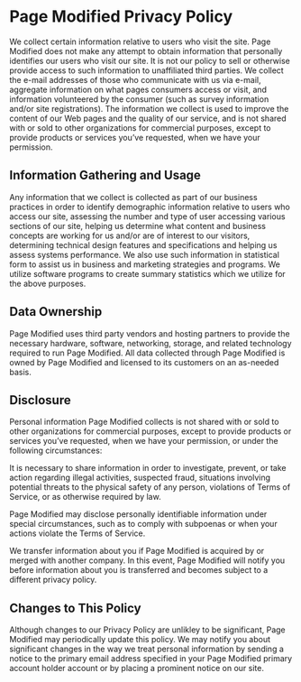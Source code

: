 # Page Modified Privacy Policy

We collect certain information relative to users who visit the site. Page Modified does not make any attempt to obtain information that personally identifies our users who visit our site. It is not our policy to sell or otherwise provide access to such information to unaffiliated third parties. We collect the e-mail addresses of those who communicate with us via e-mail, aggregate information on what pages consumers access or visit, and information volunteered by the consumer (such as survey information and/or site registrations). The information we collect is used to improve the content of our Web pages and the quality of our service, and is not shared with or sold to other organizations for commercial purposes, except to provide products or services you’ve requested, when we have your permission.

## Information Gathering and Usage

Any information that we collect is collected as part of our business practices in order to identify demographic information relative to users who access our site, assessing the number and type of user accessing various sections of our site, helping us determine what content and business concepts are working for us and/or are of interest to our visitors, determining technical design features and specifications and helping us assess systems performance. We also use such information in statistical form to assist us in business and marketing strategies and programs. We utilize software programs to create summary statistics which we utilize for the above purposes.

## Data Ownership

Page Modified uses third party vendors and hosting partners to provide the necessary hardware, software, networking, storage, and related technology required to run Page Modified. All data collected through Page Modified is owned by Page Modified and licensed to its customers on an as-needed basis.

## Disclosure

Personal information Page Modified collects is not shared with or sold to other organizations for commercial purposes, except to provide products or services you’ve requested, when we have your permission, or under the following circumstances:

It is necessary to share information in order to investigate, prevent, or take action regarding illegal activities, suspected fraud, situations involving potential threats to the physical safety of any person, violations of Terms of Service, or as otherwise required by law.

Page Modified may disclose personally identifiable information under special circumstances, such as to comply with subpoenas or when your actions violate the Terms of Service.

We transfer information about you if Page Modified is acquired by or merged with another company. In this event, Page Modified will notify you before information about you is transferred and becomes subject to a different privacy policy.

## Changes to This Policy

Although changes to our Privacy Policy are unlikley to be significant, Page Modified may periodically update this policy. We may notify you about significant changes in the way we treat personal information by sending a notice to the primary email address specified in your Page Modified primary account holder account or by placing a prominent notice on our site.
